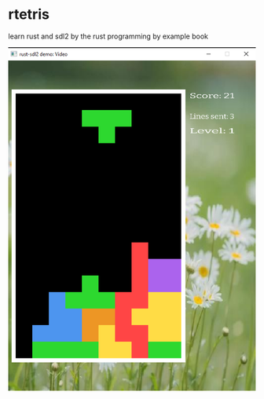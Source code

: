 # rtetris
learn rust and sdl2 by the rust programming by example book 

![tetris_game](https://github.com/memorywalker/rtetris/blob/main/tetris_game.png)
